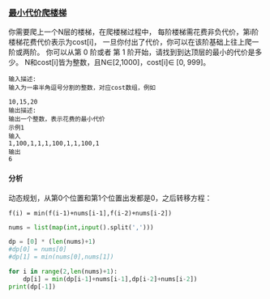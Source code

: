 ### [最小代价爬楼梯](<https://www.nowcoder.com/practice/355885694012495281f415387db22fde?tpId=131&&tqId=33836&rp=1&ru=/ta/exam-kuaishou&qru=/ta/exam-kuaishou/question-ranking>)

你需要爬上一个N层的楼梯，在爬楼梯过程中， 每阶楼梯需花费非负代价，第i阶楼梯花费代价表示为cost[i]， 一旦你付出了代价，你可以在该阶基础上往上爬一阶或两阶。
你可以从第 0 阶或者 第 1 阶开始，请找到到达顶层的最小的代价是多少。
N和cost[i]皆为整数，且N∈[2,1000]，cost[i]∈ [0, 999]。

```
输入描述:
输入为一串半角逗号分割的整数，对应cost数组，例如

10,15,20
输出描述:
输出一个整数，表示花费的最小代价
示例1
输入
1,100,1,1,1,100,1,1,100,1
输出
6
```

#### 分析

动态规划，从第0个位置和第1个位置出发都是0，之后转移方程：

`f(i) = min(f(i-1)+nums[i-1],f(i-2)+nums[i-2])`

```python
nums = list(map(int,input().split(',')))

dp = [0] * (len(nums)+1)
#dp[0] = nums[0]
#dp[1] = min(nums[0],nums[1])

for i in range(2,len(nums)+1):
    dp[i] = min(dp[i-1]+nums[i-1],dp[i-2]+nums[i-2])
print(dp[-1])
```

